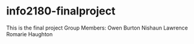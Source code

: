 # info2180-finalproject

This is the final project 
Group Members:
Owen Burton
Nishaun Lawrence
Romarie Haughton